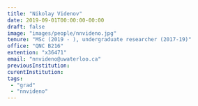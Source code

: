 ```yaml
---
title: "Nikolay Videnov"
date: 2019-09-01T00:00:00-00:00
draft: false
image: "images/people/nnvideno.jpg"
tenure: "MSc (2019 - ), undergraduate researcher (2017-19)"
office: "QNC B216"
extention: "x36471"
email: "nnvideno@uwaterloo.ca"
previousInstitution: 
curentInstitution: 
tags:
 - "grad"
 - "nnvideno"
---
```


